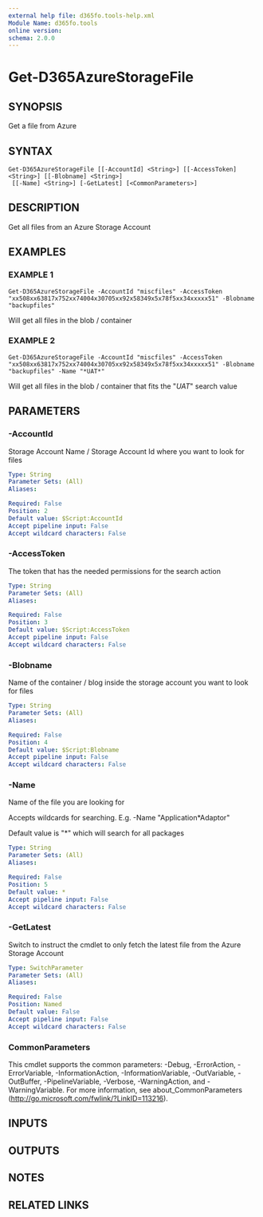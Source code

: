 ```yaml
---
external help file: d365fo.tools-help.xml
Module Name: d365fo.tools
online version:
schema: 2.0.0
---
```


# Get-D365AzureStorageFile

## SYNOPSIS
Get a file from Azure

## SYNTAX

```
Get-D365AzureStorageFile [[-AccountId] <String>] [[-AccessToken] <String>] [[-Blobname] <String>]
 [[-Name] <String>] [-GetLatest] [<CommonParameters>]
```

## DESCRIPTION
Get all files from an Azure Storage Account

## EXAMPLES

### EXAMPLE 1
```
Get-D365AzureStorageFile -AccountId "miscfiles" -AccessToken "xx508xx63817x752xx74004x30705xx92x58349x5x78f5xx34xxxxx51" -Blobname "backupfiles"
```

Will get all files in the blob / container

### EXAMPLE 2
```
Get-D365AzureStorageFile -AccountId "miscfiles" -AccessToken "xx508xx63817x752xx74004x30705xx92x58349x5x78f5xx34xxxxx51" -Blobname "backupfiles" -Name "*UAT*"
```

Will get all files in the blob / container that fits the "*UAT*" search value

## PARAMETERS

### -AccountId
Storage Account Name / Storage Account Id where you want to look for files

```yaml
Type: String
Parameter Sets: (All)
Aliases:

Required: False
Position: 2
Default value: $Script:AccountId
Accept pipeline input: False
Accept wildcard characters: False
```

### -AccessToken
The token that has the needed permissions for the search action

```yaml
Type: String
Parameter Sets: (All)
Aliases:

Required: False
Position: 3
Default value: $Script:AccessToken
Accept pipeline input: False
Accept wildcard characters: False
```

### -Blobname
Name of the container / blog inside the storage account you want to look for files

```yaml
Type: String
Parameter Sets: (All)
Aliases:

Required: False
Position: 4
Default value: $Script:Blobname
Accept pipeline input: False
Accept wildcard characters: False
```

### -Name
Name of the file you are looking for

Accepts wildcards for searching.
E.g.
-Name "Application*Adaptor"

Default value is "*" which will search for all packages

```yaml
Type: String
Parameter Sets: (All)
Aliases:

Required: False
Position: 5
Default value: *
Accept pipeline input: False
Accept wildcard characters: False
```

### -GetLatest
Switch to instruct the cmdlet to only fetch the latest file from the Azure Storage Account

```yaml
Type: SwitchParameter
Parameter Sets: (All)
Aliases:

Required: False
Position: Named
Default value: False
Accept pipeline input: False
Accept wildcard characters: False
```

### CommonParameters
This cmdlet supports the common parameters: -Debug, -ErrorAction, -ErrorVariable, -InformationAction, -InformationVariable, -OutVariable, -OutBuffer, -PipelineVariable, -Verbose, -WarningAction, and -WarningVariable.
For more information, see about_CommonParameters (http://go.microsoft.com/fwlink/?LinkID=113216).

## INPUTS

## OUTPUTS

## NOTES

## RELATED LINKS
